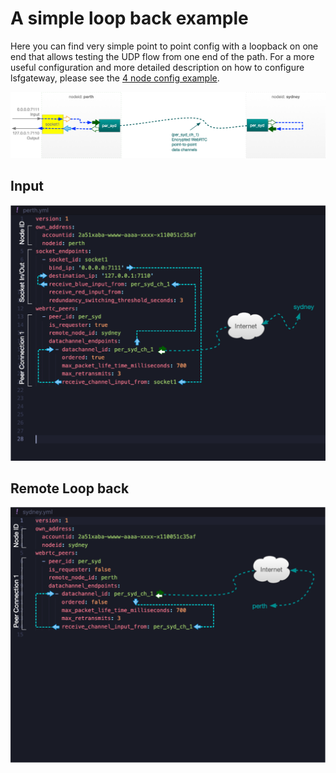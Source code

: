# A simple loop back example

Here you can find very simple point to point config with a loopback on one end that allows testing the UDP flow from one end of the path.
For a more useful configuration and more detailed description on how to configure lsfgateway, please see the [4 node config example](../4sites_protection_switching). 

![Config Example](images/3_sites_config.png)

## Input

![Perth](images/perth_config.png)

## Remote Loop back

![Sydney](images/sydney_config.png)




